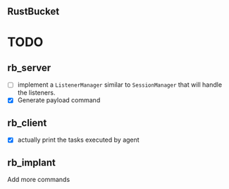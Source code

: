 RustBucket
---

# TODO

## rb_server
- [ ] implement a `ListenerManager` similar to `SessionManager` that will handle the listeners.
- [x] Generate payload command

## rb_client

- [x] actually print the tasks executed by agent

## rb_implant

Add more commands 
